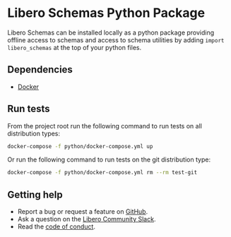 # Libero Schemas Python Package

Libero Schemas can be installed locally as a python package providing offline
access to schemas and access to schema utilities by adding 
`import libero_schemas` at the top of your python files.

## Dependencies

* [Docker](https://www.docker.com/)

## Run tests
From the project root run the following command to run tests on all distribution types:
```bash
docker-compose -f python/docker-compose.yml up
```
Or run the following command to run tests on the git distribution type:
```bash
docker-compose -f python/docker-compose.yml rm --rm test-git
```

## Getting help

- Report a bug or request a feature on [GitHub](https://github.com/libero/libero/issues/new/choose).
- Ask a question on the [Libero Community Slack](https://libero-community.slack.com/).
- Read the [code of conduct](https://libero.pub/code-of-conduct).
